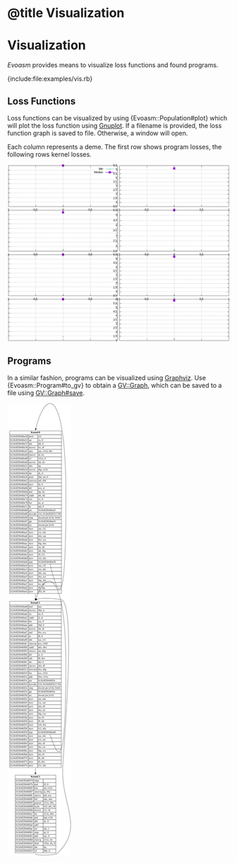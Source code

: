 # @title Visualization
# Visualization

*Evoasm* provides means to visualize loss functions and found programs.

{include:file:examples/vis.rb}


## Loss Functions

Loss functions can be visualized by using {Evoasm::Population#plot} which
will plot the loss function using [Gnuplot](https://gnuplot.sourceforge.net/).
If a filename is provided, the loss function graph is saved to file. Otherwise,
a window will open.

Each column represents a deme. The first row shows program losses, the following
rows kernel losses.

![Loss functions](../examples/loss.gif)


## Programs

In a similar fashion, programs can be visualized using [Graphviz](https://www.graphviz.org/).
Use {Evoasm::Program#to_gv} to obtain a [GV::Graph](http://www.rubydoc.info/github/furunkel/gv/GV/Graph), which
can be saved to a file using [GV::Graph#save](http://www.rubydoc.info/github/furunkel/gv/GV/Graph#save-instance_method).

![Function](../examples/program.png)

